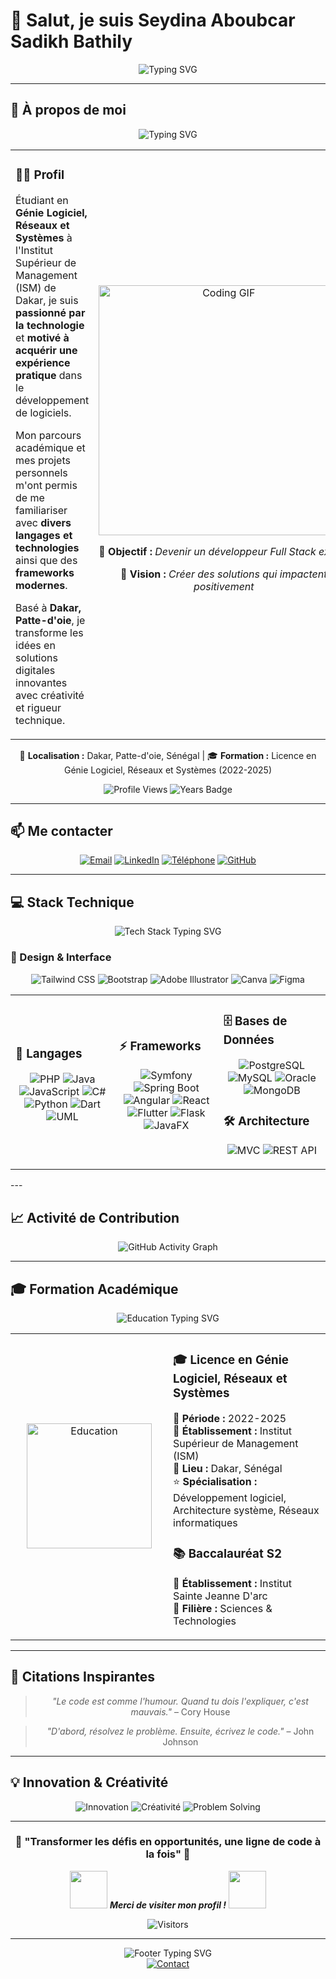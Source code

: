 # 👋 Salut, je suis **Seydina Aboubcar Sadikh Bathily** 

<div align="center">
  
![Typing SVG](https://readme-typing-svg.herokuapp.com?font=Fira+Code&size=30&duration=3000&pause=1000&color=2196F3&center=true&vCenter=true&width=600&lines=Développeur+Full+Stack;Architecte+Logiciel;Passionné+de+Technologies;Créateur+d'Expériences+Digitales)

</div>

---

## 🚀 **À propos de moi**

<div align="center">
  <img src="https://readme-typing-svg.herokuapp.com?font=Fira+Code&size=22&duration=3000&pause=1000&color=00D4FF&center=true&vCenter=true&width=800&lines=Passionné+par+la+technologie+%26+l'innovation;Étudiant+en+Génie+Logiciel+%40+ISM+Dakar;Motivé+à+acquérir+une+expérience+pratique;Développeur+Full+Stack+en+devenir" alt="Typing SVG" />
</div>

<table align="center">
<tr>
<td width="50%">

### 👨‍💻 **Profil**
Étudiant en **Génie Logiciel, Réseaux et Systèmes** à l'Institut Supérieur de Management (ISM) de Dakar, je suis **passionné par la technologie** et **motivé à acquérir une expérience pratique** dans le développement de logiciels. 

Mon parcours académique et mes projets personnels m'ont permis de me familiariser avec **divers langages et technologies** ainsi que des **frameworks modernes**. 

Basé à **Dakar, Patte-d'oie**, je transforme les idées en solutions digitales innovantes avec créativité et rigueur technique.

</td>
<td width="50%">

<div align="center">
  <img src="https://media.giphy.com/media/L1R1tvI9svkIWwpVYr/giphy.gif" width="400" alt="Coding GIF"/>
  
  **🎯 Objectif :** *Devenir un développeur Full Stack expert*
  
  **🌟 Vision :** *Créer des solutions qui impactent positivement*
  
</div>

</td>
</tr>
</table>

<div align="center">

📍 **Localisation :** Dakar, Patte-d'oie, Sénégal | 🎓 **Formation :** Licence en Génie Logiciel, Réseaux et Systèmes (2022-2025)

![Profile Views](https://komarev.com/ghpvc/?username=Bouba6&color=blueviolet&style=for-the-badge)
![Years Badge](https://badges.pufler.dev/years/Bouba6?style=for-the-badge&color=blue&logo=github)

</div>

---

## 📫 **Me contacter**

<div align="center">

[![Email](https://img.shields.io/badge/-D14836?style=for-the-badge&logo=gmail&logoColor=white)](mailto:seydinaaboubacarsadikhbathily@gmail.com)
[![LinkedIn](https://img.shields.io/badge/-0077B5?style=for-the-badge&logo=linkedin&logoColor=white)](https://www.linkedin.com/in/aboubacar-sadikhbathily-7a7007325/)
[![Téléphone](https://img.shields.io/badge/-25D366?style=for-the-badge&logo=whatsapp&logoColor=white)](tel:+221788930107)
[![GitHub](https://img.shields.io/badge/-181717?style=for-the-badge&logo=github&logoColor=white)](https://github.com/Bouba6)

</div>

---


## 💻 **Stack Technique**

<div align="center">
  <img src="https://readme-typing-svg.herokuapp.com?font=Fira+Code&size=20&duration=2500&pause=1000&color=4ECDC4&center=true&vCenter=true&width=500&lines=Technologies+maîtrisées;Stack+moderne+%26+performante" alt="Tech Stack Typing SVG" />
</div>

### **🎨 Design & Interface**
<div align="center">

![Tailwind CSS](https://img.shields.io/badge/Tailwind_CSS-38B2AC?style=for-the-badge&logo=tailwind-css&logoColor=white)
![Bootstrap](https://img.shields.io/badge/Bootstrap-563D7C?style=for-the-badge&logo=bootstrap&logoColor=white)
![Adobe Illustrator](https://img.shields.io/badge/Adobe%20Illustrator-FF9A00?style=for-the-badge&logo=adobe%20illustrator&logoColor=white)
![Canva](https://img.shields.io/badge/Canva-%2300C4CC.svg?style=for-the-badge&logo=Canva&logoColor=white)
![Figma](https://img.shields.io/badge/Figma-F24E1E?style=for-the-badge&logo=figma&logoColor=white)

</div>

<table>
<tr>
<td width="33%">

### **🚀 Langages**
<div align="center">

![PHP](https://img.shields.io/badge/PHP-777BB4?style=for-the-badge&logo=php&logoColor=white)
![Java](https://img.shields.io/badge/Java-ED8B00?style=for-the-badge&logo=openjdk&logoColor=white)
![JavaScript](https://img.shields.io/badge/JavaScript-F7DF1E?style=for-the-badge&logo=javascript&logoColor=black)
![C#](https://img.shields.io/badge/C%23-239120?style=for-the-badge&logo=csharp&logoColor=white)
![Python](https://img.shields.io/badge/Python-3776AB?style=for-the-badge&logo=python&logoColor=white)
![Dart](https://img.shields.io/badge/Dart-0175C2?style=for-the-badge&logo=dart&logoColor=white)
![UML](https://img.shields.io/badge/UML-02569B?style=for-the-badge&logo=uml&logoColor=white)

</div>

</td>
<td width="33%">

### **⚡ Frameworks**
<div align="center">

![Symfony](https://img.shields.io/badge/Symfony-000000?style=for-the-badge&logo=symfony&logoColor=white)
![Spring Boot](https://img.shields.io/badge/Spring_Boot-6DB33F?style=for-the-badge&logo=spring-boot&logoColor=white)
![Angular](https://img.shields.io/badge/Angular-DD0031?style=for-the-badge&logo=angular&logoColor=white)
![React](https://img.shields.io/badge/React-20232A?style=for-the-badge&logo=react&logoColor=61DAFB)
![Flutter](https://img.shields.io/badge/Flutter-02569B?style=for-the-badge&logo=flutter&logoColor=white)
![Flask](https://img.shields.io/badge/Flask-000000?style=for-the-badge&logo=flask&logoColor=white)
![JavaFX](https://img.shields.io/badge/JavaFX-ED8B00?style=for-the-badge&logo=openjdk&logoColor=white)

</div>

</td>
<td width="34%">

### **🗄️ Bases de Données**
<div align="center">

![PostgreSQL](https://img.shields.io/badge/PostgreSQL-316192?style=for-the-badge&logo=postgresql&logoColor=white)
![MySQL](https://img.shields.io/badge/MySQL-4479A1?style=for-the-badge&logo=mysql&logoColor=white)
![Oracle](https://img.shields.io/badge/Oracle-F80000?style=for-the-badge&logo=oracle&logoColor=white)
![MongoDB](https://img.shields.io/badge/MongoDB-4EA94B?style=for-the-badge&logo=mongodb&logoColor=white)

</div>

### **🛠️ Architecture**
<div align="center">

![MVC](https://img.shields.io/badge/MVC-FF6B6B?style=for-the-badge)
![REST API](https://img.shields.io/badge/REST_API-4ECDC4?style=for-the-badge)

</div>

</td>
</tr>
</table>
---

## 📈 **Activité de Contribution**

<div align="center">

![GitHub Activity Graph](https://github-readme-activity-graph.vercel.app/graph?username=Bouba6&theme=redical&hide_border=true)

</div>

---

## 🎓 **Formation Académique**

<div align="center">
  <img src="https://readme-typing-svg.herokuapp.com?font=Fira+Code&size=18&duration=2000&pause=1000&color=9C27B0&center=true&vCenter=true&width=400&lines=Mon+parcours+académique;Formation+%26+apprentissage" alt="Education Typing SVG" />
</div>

<table align="center">
<tr>
<td width="50%">

<div align="center">
  <img src="https://media.giphy.com/media/WUlplcMpOCEmTGBtBW/giphy.gif" width="200" alt="Education"/>
</div>

</td>
<td width="50%">

### 🎓 **Licence en Génie Logiciel, Réseaux et Systèmes**
📅 **Période :** 2022-2025  
🏫 **Établissement :** Institut Supérieur de Management (ISM)  
📍 **Lieu :** Dakar, Sénégal  
⭐ **Spécialisation :** Développement logiciel, Architecture système, Réseaux informatiques

### 📚 **Baccalauréat S2**
🏫 **Établissement :** Institut Sainte Jeanne D'arc  
🎯 **Filière :** Sciences & Technologies

</td>
</tr>
</table>

---

## 🌟 **Citations Inspirantes**

<div align="center">

> *"Le code est comme l'humour. Quand tu dois l'expliquer, c'est mauvais."* – Cory House

> *"D'abord, résolvez le problème. Ensuite, écrivez le code."* – John Johnson

</div>

---
## 💡 **Innovation & Créativité**

<div align="center">

![Innovation](https://img.shields.io/badge/Innovation-100%25-FF6B6B?style=for-the-badge)
![Créativité](https://img.shields.io/badge/Créativité-∞-4ECDC4?style=for-the-badge)
![Problem Solving](https://img.shields.io/badge/Problem_Solving-Expert-45B7D1?style=for-the-badge)

</div>

---

<div align="center">

<div align="center">

### 🌟 **"Transformer les défis en opportunités, une ligne de code à la fois"** 🌟

<img src="https://media.giphy.com/media/LnQjpWaON8nhr21vNW/giphy.gif" width="60"> <em><b>Merci de visiter mon profil !</b></em> <img src="https://media.giphy.com/media/LnQjpWaON8nhr21vNW/giphy.gif" width="60">

![Visitors](https://api.visitorbadge.io/api/visitors?path=https%3A%2F%2Fgithub.com%2FBouba6&label=Visiteurs&countColor=%23263759&style=plastic)

---

<img src="https://readme-typing-svg.herokuapp.com?font=Fira+Code&size=16&duration=3000&pause=1000&color=FF6B6B&center=true&vCenter=true&width=600&lines=N'hésitez+pas+à+explorer+mes+repositories;Contactez-moi+pour+toute+collaboration;Ensemble%2C+créons+l'avenir+numérique+!" alt="Footer Typing SVG" />

<div align="center">
  <a href="mailto:seydinaaboubacarsadikhbathily@gmail.com">
    <img src="https://img.shields.io/badge/💌-Envoyez%20moi%20un%20message-FF6B6B?style=for-the-badge&logoColor=white" alt="Contact"/>
  </a>
</div>

</div>
